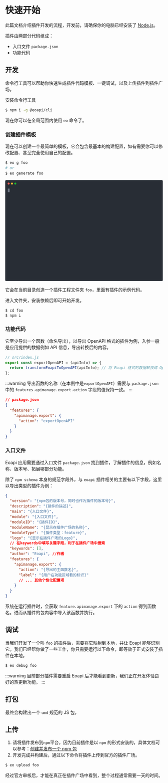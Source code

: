# 快速开始

此篇文档介绍插件开发的流程，开发前，请确保你的电脑已经安装了 [Node.js](https://nodejs.org/en/)。

插件由两部分代码组成：

- 入口文件 `package.json`
- 功能代码

## 开发

命令行工具可以帮助你快速生成插件代码模板、一键调试，以及上传插件到插件广场。

安装命令行工具

```bash
$ npm i -g @eoapi/cli
```

现在你可以在全局范围内使用 `eo` 命令了。

### 创建插件模板

现在可以创建一个最简单的模板，它会包含最基本的构建配置，如有需要你可以修改配置、甚至完全使用自己的配置。

```bash
$ eo g foo
# or
$ eo generate foo
```

![create-extension](../assets/images/create-extension.svg)

它会在当前目录创造一个插件工程文件夹 `foo`，里面有插件的示例代码。

进入文件夹，安装依赖后即可开始开发。

```
$ cd foo
$ npm i
```

### 功能代码

它至少导出一个函数（命名导出），以导出 OpenAPI 格式的插件为例，入参一般是应用提供的数据例如 API 信息，导出转换后的内容。

```js
// src/index.js
export const exportOpenAPI = (apiInfo) => {
  return transformEoapiToOpenAPI(apiInfo); // 将 Eoapi 格式的数据转换成 OpenAPI 格式的数据
};
```

:::warning
导出函数的名称（在本例中是`exportOpenAPI`）需要与 `package.json` 中的 `features.apimanage.export.action` 字段的值保持一致。
:::

```json
// package.json
{
  "features": {
    "apimanage.export": {
      "action": "exportOpenAPI"
    }
  }
}
```

### 入口文件

Eoapi 应用需要通过入口文件 `package.json` 找到插件，了解插件的信息，例如名称、版本号、拓展哪部分功能。

除了 `npm schema` 本身的规范字段外，与 `eoapi` 插件相关的主要有以下字段，这里以导出类型的插件为例：

```json
{
  "version": "{npm包的版本号，同时也作为插件的版本号}",
  "description": "{插件的描述}",
  "main": "{入口文件}",
  "module": "{入口文件}",
  "moduleID": "{插件ID}",
  "moduleName": "{显示在插件广场的名称}",
  "moduleType": "{插件类型：feature}",
  "logo": "{显示在插件广场的Logo}",
  // 在keywords中填写关键字段，利于在插件广场中搜索
  "keywords": [],
  "author": "Eoapi", //作者
  "features": {
    "apimanage.export": {
      "action": "{导出的主函数名}",
      "label": "{用户在功能区域看的标识}"
      // ... 其他个性化配置项
    }
  }
}
```

系统在运行插件时，会获取 `feature.apimanage.export` 下的 `action` 得到函数名。进而从插件的包内容中导入该函数并执行。

## 调试

当我们开发了一个叫 `foo` 的插件后，需要将它映射到本地，并让 Eoapi 能够识别它。我们已经帮你做了一些工作，你只需要运行以下命令，即等效于正式安装了插件在本地。

```bash
$ eo debug foo
```

:::warning
目前部分插件需要重启 Eoapi 后才能看到更新，我们正在开发体验良好的热更新功能。
:::

## 打包

最终会构建出一个 `umd` 规范的 JS 包，

## 上传

1. 请将插件发布到`npm`平台，因为目前插件是以 `npm` 的形式安装的，具体文档可以参考：[创建并发布一个 npm 包
   ](https://juejin.cn/post/6987695534504935438)
2. 开发完成并构建后，通过以下命令将插件上传到官方的插件广场。

```bash
$ eo upload foo
```

经过官方审核后，才能在真正在插件广场中看到，整个过程通常需要一天的时间。
